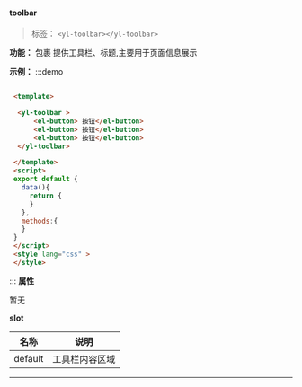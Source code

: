 
  #### toolbar

  > 标签： `<yl-toolbar></yl-toolbar>` 


  **功能：** 包裹 提供工具栏、标题,主要用于页面信息展示

  **示例：**
:::demo
  ```html

   <template>

    <yl-toolbar >
        <el-button> 按钮</el-button>
        <el-button> 按钮</el-button>
        <el-button> 按钮</el-button>
    </yl-toolbar>

   </template>
   <script>
   export default {
     data(){
       return {
       }
     },
     methods:{
     }
   }
   </script>
   <style lang="css" >
   </style>

  ```
:::
  **属性**

  暂无

 **slot**
   
  | 名称        | 说明             |
  | ------------- |:-------------:|
  | default| 工具栏内容区域 | 


---
